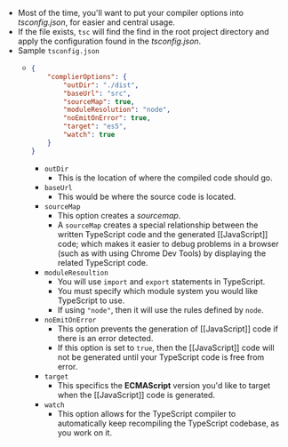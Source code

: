 - Most of the time, you'll want to put your compiler options into _tsconfig.json_, for easier and central usage.
- If the file exists, `tsc` will find the find in the root project directory and apply the configuration found in the _tsconfig.json_.
- Sample `tsconfig.json`
	- ```json
	  {
	      "complierOptions": {
	          "outDir": "./dist",
	          "baseUrl": "src",
	          "sourceMap": true,
	          "moduleResolution": "node",
	          "noEmitOnError": true,
	          "target": "es5",
	          "watch": true
	      }
	  }
	  ```
		- `outDir`
			- This is the location of where the compiled code should go.
		- `baseUrl`
			- This would be where the source code is located.
		- `sourceMap`
			- This option creates a _sourcemap_.
			- A `sourceMap` creates a special relationship between the written TypeScript code and the generated [[JavaScript]] code; which makes it easier to debug problems in a browser (such as with using Chrome Dev Tools) by displaying the related TypeScript code.
		- `moduleResoultion`
			- You will use `import` and `export` statements in TypeScript.
			- You must specify which module system you would like TypeScript to use.
			- If using `"node"`, then it will use the rules defined by `node`.
		- `noEmitOnError`
			- This option prevents the generation of [[JavaScript]] code if there is an error detected.
			- If this option is set to `true`, then the [[JavaScript]] code will not be generated until your TypeScript code is free from error.
		- `target`
			- This specifics the **ECMAScript** version you'd like to target when the [[JavaScript]] code is generated.
		- `watch`
			- This option allows for the TypeScript compiler to automatically keep recompiling the TypeScript codebase, as you work on it.